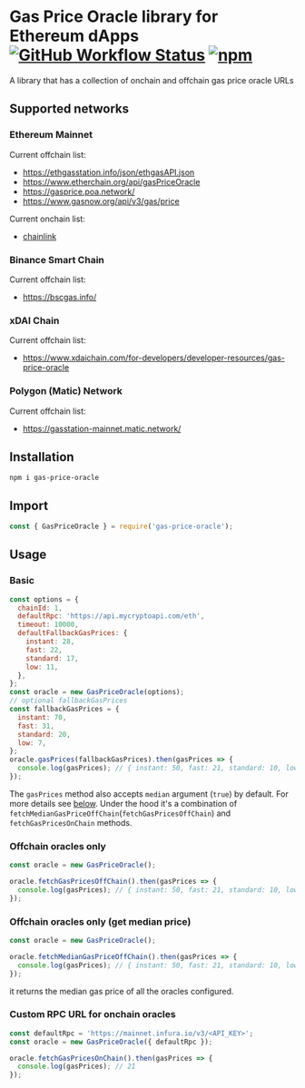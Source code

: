 # Gas Price Oracle library for Ethereum dApps [![GitHub Workflow Status](https://img.shields.io/github/workflow/status/peppersec/gas-price-oracle/Node.js%20CI)](https://github.com/peppersec/gas-price-oracle/actions) [![npm](https://img.shields.io/npm/v/gas-price-oracle)](https://www.npmjs.com/package/gas-price-oracle)

A library that has a collection of onchain and offchain gas price oracle URLs

## Supported networks

### Ethereum Mainnet

Current offchain list:

- https://ethgasstation.info/json/ethgasAPI.json
- https://www.etherchain.org/api/gasPriceOracle
- https://gasprice.poa.network/
- https://www.gasnow.org/api/v3/gas/price

Current onchain list:

- [chainlink](https://etherscan.io/address/0x169e633a2d1e6c10dd91238ba11c4a708dfef37c#readContract)

### Binance Smart Chain

Current offchain list:

- https://bscgas.info/

### xDAI Chain

Current offchain list:

- https://www.xdaichain.com/for-developers/developer-resources/gas-price-oracle

### Polygon (Matic) Network

Current offchain list:

- https://gasstation-mainnet.matic.network/

## Installation

`npm i gas-price-oracle`

## Import

```js
const { GasPriceOracle } = require('gas-price-oracle');
```

## Usage

### Basic

```js
const options = {
  chainId: 1,
  defaultRpc: 'https://api.mycryptoapi.com/eth',
  timeout: 10000,
  defaultFallbackGasPrices: {
    instant: 28,
    fast: 22,
    standard: 17,
    low: 11,
  },
};
const oracle = new GasPriceOracle(options);
// optional fallbackGasPrices
const fallbackGasPrices = {
  instant: 70,
  fast: 31,
  standard: 20,
  low: 7,
};
oracle.gasPrices(fallbackGasPrices).then(gasPrices => {
  console.log(gasPrices); // { instant: 50, fast: 21, standard: 10, low: 3 }
});
```

The `gasPrices` method also accepts `median` argument (`true`) by default. For more details see [below](#offchain-oracles-only-get-median-price).
Under the hood it's a combination of `fetchMedianGasPriceOffChain`(`fetchGasPricesOffChain`) and `fetchGasPricesOnChain` methods.

### Offchain oracles only

```js
const oracle = new GasPriceOracle();

oracle.fetchGasPricesOffChain().then(gasPrices => {
  console.log(gasPrices); // { instant: 50, fast: 21, standard: 10, low: 3 }
});
```

### Offchain oracles only (get median price)

```js
const oracle = new GasPriceOracle();

oracle.fetchMedianGasPriceOffChain().then(gasPrices => {
  console.log(gasPrices); // { instant: 50, fast: 21, standard: 10, low: 3 }
});
```

it returns the median gas price of all the oracles configured.

### Custom RPC URL for onchain oracles

```js
const defaultRpc = 'https://mainnet.infura.io/v3/<API_KEY>';
const oracle = new GasPriceOracle({ defaultRpc });

oracle.fetchGasPricesOnChain().then(gasPrices => {
  console.log(gasPrices); // 21
});
```
